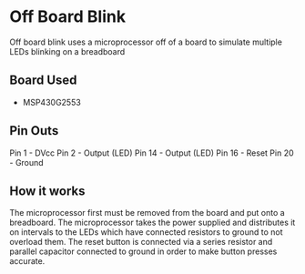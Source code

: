# Off Board Blink
Off board blink uses a microprocessor off of a board to simulate multiple LEDs blinking on a breadboard

## Board Used
* MSP430G2553

## Pin Outs
Pin 1 - DVcc
Pin 2 - Output (LED)
Pin 14 - Output (LED)
Pin 16 - Reset
Pin 20 - Ground

## How it works
The microprocessor first must be removed from the board and put onto a breadboard. The microprocessor takes the power supplied and distributes it on intervals to the LEDs which have connected resistors to ground to not overload them. The reset button is connected via a series resistor and parallel capacitor connected to ground in order to make button presses accurate. 
